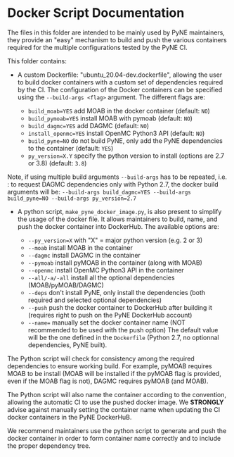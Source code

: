 Docker Script Documentation
===========================

The files in this folder are intended to be mainly used by PyNE maintainers,
they provide an "easy" mechanism to build and push the various containers
required for the multiple configurations tested by the PyNE CI.

This folder contains:

- A custom Dockerfile: "ubuntu_20.04-dev.dockerfile", allowing the user 
to build docker containers with a custom set of
  dependencies required by the CI. The configuration of the Docker containers
  can be specified using the `--build-args <flag>` argument. The different flags are:
    
    - `build_moab=YES` add MOAB in the docker container (default: `NO`)
    - `build_pymoab=YES` install MOAB with pymoab (default: `NO`)
    - `build_dagmc=YES` add DAGMC (default: `NO`)
    - `install_openmc=YES` install OpenMC Python3 API (default: `NO`)
    - `build_pyne=NO` do not build PyNE, only add the PyNE dependencies to the container (default: `YES`)
    - `py_version=X.Y` specify the python version to install (options are 2.7 or
      3.8) (default: `3.8`)


Note, if using multiple build arguments `--build-args` has to be repeated, i.e. :
to request DAGMC dependencies only with Python 2.7, the docker build arguments will be: 
`--build-args build_dagmc=YES --build-args build_pyne=NO --build-args py_version=2.7` 

- A python script, `make_pyne_docker_image.py`, is also present to simplify the usage of the docker file. It
 allows maintainers to build, name, and push the docker container into
  DockerHub. The available options are:
    
    - `--py_version=X` with "X" = major python version (e.g. 2 or 3)
    - `--moab` install MOAB in the container
    - `--dagmc` install DAGMC in the container
    - `--pymoab` install pyMOAB in the container (along with MOAB)
    - `--openmc` install OpenMC Python3 API in the container
    - `--all/-a/-all` install all the optional dependencies (MOAB/pyMOAB/DAGMC) 
    - `--deps` don't install PyNE, only install the dependencies (both required and selected optional dependencies)
    - `--push` push the docker container to DockerHub after building it
      (requires right to push on the PyNE DockerHub account)
    - `--name=` manually set the docker container name (NOT recommended to be used
      with the push option)
The default value will be the one defined in the `Dockerfile` (Python 2.7, no
optionnal dependencies, PyNE built).

The Python script will check for consistency among the required dependencies to ensure
working build. For example, pyMOAB requires MOAB to be install (MOAB will be installed if
the pyMOAB flag is provided, even if the MOAB flag is not), DAGMC requires pyMOAB (and
MOAB).

The Python script will also name the container according to the
convention, allowing the automatic CI to use the pushed docker image. We
**STRONGLY** advise against manually setting the container name when updating the CI
docker containers in the PyNE DockerHuB. 


We recommend maintainers use the python script to generate and push the docker
container in order to form container name correctly and to include the proper
dependency tree.
